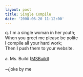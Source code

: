 ```yaml
---
layout: post
title: Single Compile
date: '2008-06-20 11:12:00'
---
```


q. I'm a single woman in her youth;<br>When you greet me please be polite<br>I compile all your hard work;<br>Then I push them to your website.<br><br>a. Ms. Build (<a href="http://msdn.microsoft.com/en-us/library/0k6kkbsd.aspx">MSBuild</a>)<br><br>~/joke by me